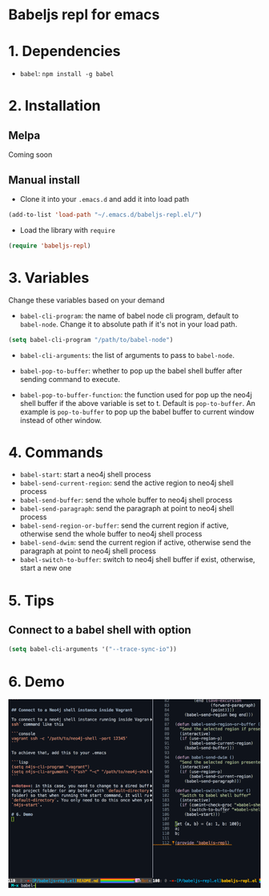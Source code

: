 # Babeljs repl for emacs

# 1. Dependencies

- `babel`: `npm install -g babel`

# 2. Installation

## Melpa

Coming soon

## Manual install

- Clone it into your `.emacs.d` and add it into load path

```lisp
(add-to-list 'load-path "~/.emacs.d/babeljs-repl.el/")
```

- Load the library with `require`

```lisp
(require 'babeljs-repl)
```

# 3. Variables

Change these variables based on your demand

- `babel-cli-program`: the name of babel node cli program, default to
`babel-node`. Change it to absolute path if it's not in your load path.

```lisp
(setq babel-cli-program "/path/to/babel-node")
```

- `babel-cli-arguments`: the list of arguments to pass to `babel-node`.

- `babel-pop-to-buffer`: whether to pop up the babel shell buffer after sending
command to execute.

- `babel-pop-to-buffer-function`: the function used for pop up the neo4j shell
buffer if the above variable is set to t. Default is `pop-to-buffer`. An example
is `pop-to-buffer` to pop up the babel buffer to current window
instead of other window.

# 4. Commands

- `babel-start`: start a neo4j shell process
- `babel-send-current-region`: send the active region to neo4j shell process
- `babel-send-buffer`: send the whole buffer to neo4j shell process
- `babel-send-paragraph`: send the paragraph at point to neo4j shell process
- `babel-send-region-or-buffer`: send the current region if active, otherwise send
the whole buffer to neo4j shell process
- `babel-send-dwim`: send the current region if active, otherwise send the
paragraph at point to neo4j shell process
- `babel-switch-to-buffer`: switch to neo4j shell buffer if exist, otherwise,
start a new one

# 5. Tips

## Connect to a babel shell with option

```lisp
(setq babel-cli-arguments '("--trace-sync-io"))
```

# 6. Demo

![Babeljs shell inside Emacs](interaction.gif)

